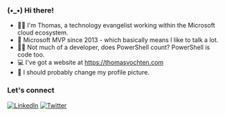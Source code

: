 ###  (•_•) Hi there!
- 🐱‍💻 I'm Thomas, a technology evangelist working within the Microsoft cloud ecosystem.
- 📢 Microsoft MVP since 2013 - which basically means I like to talk a lot.
- 👩‍💻 Not much of a developer, does PowerShell count? PowerShell is code too.
- 💻 I've got a website at https://thomasvochten.com
- 🧔 I should probably change my profile picture.

### Let's connect
<a href="https://www.linkedin.com/in/thomasvochten"><img src="https://img.shields.io/badge/LinkedIn--_.svg?style=social&logo=linkedin" alt="LinkedIn"></a> <a href="https://twitter.com/thomasvochten"><img src="https://img.shields.io/twitter/follow/thomasvochten?label=Twitter&style=social" alt="Twitter"></a>
